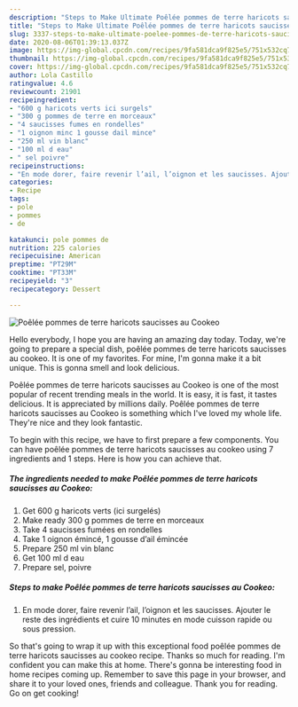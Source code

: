 ```yaml
---
description: "Steps to Make Ultimate Poêlée pommes de terre haricots saucisses au Cookeo"
title: "Steps to Make Ultimate Poêlée pommes de terre haricots saucisses au Cookeo"
slug: 3337-steps-to-make-ultimate-poelee-pommes-de-terre-haricots-saucisses-au-cookeo
date: 2020-08-06T01:39:13.037Z
image: https://img-global.cpcdn.com/recipes/9fa581dca9f825e5/751x532cq70/poelee-pommes-de-terre-haricots-saucisses-au-cookeo-photo-principale-de-la-recette.jpg
thumbnail: https://img-global.cpcdn.com/recipes/9fa581dca9f825e5/751x532cq70/poelee-pommes-de-terre-haricots-saucisses-au-cookeo-photo-principale-de-la-recette.jpg
cover: https://img-global.cpcdn.com/recipes/9fa581dca9f825e5/751x532cq70/poelee-pommes-de-terre-haricots-saucisses-au-cookeo-photo-principale-de-la-recette.jpg
author: Lola Castillo
ratingvalue: 4.6
reviewcount: 21901
recipeingredient:
- "600 g haricots verts ici surgels"
- "300 g pommes de terre en morceaux"
- "4 saucisses fumes en rondelles"
- "1 oignon minc 1 gousse dail mince"
- "250 ml vin blanc"
- "100 ml d eau"
- " sel poivre"
recipeinstructions:
- "En mode dorer, faire revenir l’ail, l’oignon et les saucisses. Ajouter le reste des ingrédients et cuire 10 minutes en mode cuisson rapide ou sous pression."
categories:
- Recipe
tags:
- pole
- pommes
- de

katakunci: pole pommes de 
nutrition: 225 calories
recipecuisine: American
preptime: "PT29M"
cooktime: "PT33M"
recipeyield: "3"
recipecategory: Dessert

---
```



![Poêlée pommes de terre haricots saucisses au Cookeo](https://img-global.cpcdn.com/recipes/9fa581dca9f825e5/751x532cq70/poelee-pommes-de-terre-haricots-saucisses-au-cookeo-photo-principale-de-la-recette.jpg)

Hello everybody, I hope you are having an amazing day today. Today, we're going to prepare a special dish, poêlée pommes de terre haricots saucisses au cookeo. It is one of my favorites. For mine, I'm gonna make it a bit unique. This is gonna smell and look delicious.



Poêlée pommes de terre haricots saucisses au Cookeo is one of the most popular of recent trending meals in the world. It is easy, it is fast, it tastes delicious. It is appreciated by millions daily. Poêlée pommes de terre haricots saucisses au Cookeo is something which I've loved my whole life. They're nice and they look fantastic.


To begin with this recipe, we have to first prepare a few components. You can have poêlée pommes de terre haricots saucisses au cookeo using 7 ingredients and 1 steps. Here is how you can achieve that.

<!--inarticleads1-->

##### The ingredients needed to make Poêlée pommes de terre haricots saucisses au Cookeo:

1. Get 600 g haricots verts (ici surgelés)
1. Make ready 300 g pommes de terre en morceaux
1. Take 4 saucisses fumées en rondelles
1. Take 1 oignon émincé, 1 gousse d’ail émincée
1. Prepare 250 ml vin blanc
1. Get 100 ml d eau
1. Prepare  sel, poivre




<!--inarticleads2-->

##### Steps to make Poêlée pommes de terre haricots saucisses au Cookeo:

1. En mode dorer, faire revenir l’ail, l’oignon et les saucisses. Ajouter le reste des ingrédients et cuire 10 minutes en mode cuisson rapide ou sous pression.




So that's going to wrap it up with this exceptional food poêlée pommes de terre haricots saucisses au cookeo recipe. Thanks so much for reading. I'm confident you can make this at home. There's gonna be interesting food in home recipes coming up. Remember to save this page in your browser, and share it to your loved ones, friends and colleague. Thank you for reading. Go on get cooking!

